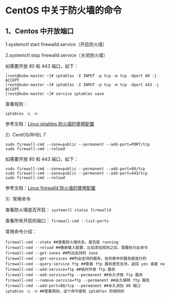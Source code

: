 # CentOS 中关于防火墙的命令

## 1、Centos 中开放端口

1.systemctl start firewalld.service（开启防火墙）

2.systemctl stop firewalld.service（关闭防火墙）

如需要开放 80 和 443 端口，如下：

```
[root@kube-master ~]# iptables -I INPUT -p tcp -m tcp -dport 80 -j ACCEPT
[root@kube-master ~]# iptables -I INPUT -p tcp -m tcp -dport 443 -j ACCEPT
[root@kube-master ~]# service iptables save
```

查看规则：

`iptables -L -n`

参考文档：[Linux iptables 防火墙的使用配置](https://www.cjavapy.com/article/2304/)

2）CentOS/RHEL 7

```
sudo firewall-cmd --zone=public --permanent --add-port=PORT/tcp
sudo firewall-cmd --reload
```

如需要开放 80 和 443 端口，如下：

```
sudo firewall-cmd --zone=public --permanent --add-port=80/tcp
sudo firewall-cmd --zone=public --permanent --add-port=443/tcp
sudo firewall-cmd --reload
```

参考文档：[Linux firewalld 防火墙的使用配置](https://www.cjavapy.com/article/2305/)

3）常用命令

查看防火墙是否开启：
`systemctl status firewalld`

查看所有开启的端口：
`firewall-cmd --list-ports`

常用命令介绍：

```
firewall-cmd --state ##查看防火墙状态，是否是 running
firewall-cmd --reload ##重新载入配置，比如添加规则之后，需要执行此命令
firewall-cmd --get-zones ##列出支持的 zone
firewall-cmd --get-services ##列出支持的服务，在列表中的服务是放行的
firewall-cmd --query-service ftp ##查看 ftp 服务是否支持，返回 yes 或者 no
firewall-cmd --add-service=ftp ##临时开放 ftp 服务
firewall-cmd --add-service=ftp --permanent ##永久开放 ftp 服务
firewall-cmd --remove-service=ftp --permanent ##永久移除 ftp 服务
firewall-cmd --add-port=80/tcp --permanent ##永久添加 80 端口
iptables -L -n ##查看规则，这个命令是和 iptables 的相同的
```
